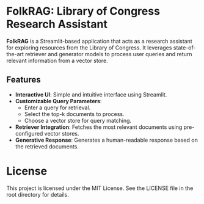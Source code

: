# FolkRAG: Library of Congress Research Assistant

**FolkRAG** is a Streamlit-based application that acts as a research assistant for exploring resources from the Library of Congress. It leverages state-of-the-art retriever and generator models to process user queries and return relevant information from a vector store.

## Features

- **Interactive UI**: Simple and intuitive interface using Streamlit.
- **Customizable Query Parameters**:
  - Enter a query for retrieval.
  - Select the top-k documents to process.
  - Choose a vector store for query matching.
- **Retriever Integration**: Fetches the most relevant documents using pre-configured vector stores.
- **Generative Response**: Generates a human-readable response based on the retrieved documents.


# License
This project is licensed under the MIT License. See the LICENSE file in the root directory for details.
